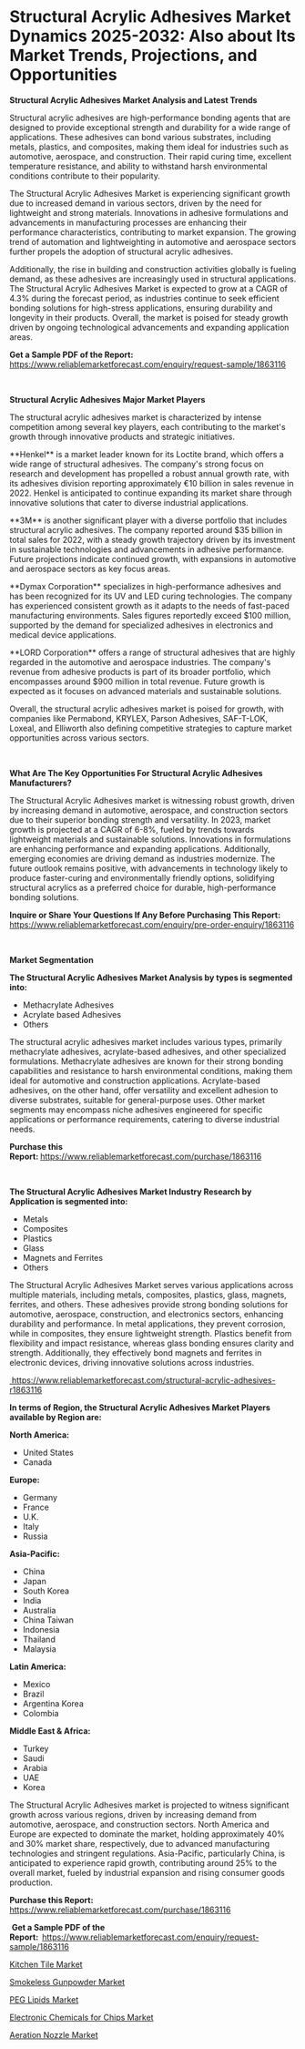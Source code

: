 <p><h1>Structural Acrylic Adhesives Market Dynamics 2025-2032: Also about Its Market Trends, Projections, and Opportunities</h1></p><p><strong>Structural Acrylic Adhesives Market Analysis and Latest Trends</strong></p>
<p><p>Structural acrylic adhesives are high-performance bonding agents that are designed to provide exceptional strength and durability for a wide range of applications. These adhesives can bond various substrates, including metals, plastics, and composites, making them ideal for industries such as automotive, aerospace, and construction. Their rapid curing time, excellent temperature resistance, and ability to withstand harsh environmental conditions contribute to their popularity.</p><p>The Structural Acrylic Adhesives Market is experiencing significant growth due to increased demand in various sectors, driven by the need for lightweight and strong materials. Innovations in adhesive formulations and advancements in manufacturing processes are enhancing their performance characteristics, contributing to market expansion. The growing trend of automation and lightweighting in automotive and aerospace sectors further propels the adoption of structural acrylic adhesives. </p><p>Additionally, the rise in building and construction activities globally is fueling demand, as these adhesives are increasingly used in structural applications. The Structural Acrylic Adhesives Market is expected to grow at a CAGR of 4.3% during the forecast period, as industries continue to seek efficient bonding solutions for high-stress applications, ensuring durability and longevity in their products. Overall, the market is poised for steady growth driven by ongoing technological advancements and expanding application areas.</p></p>
<p><strong>Get a Sample PDF of the Report:&nbsp;</strong> <a href="https://www.reliablemarketforecast.com/enquiry/request-sample/1863116?utm_campaign=1899&utm_medium=2&utm_source=Github&utm_content=ia&utm_term=01042025&utm_id=structural-acrylic-adhesives">https://www.reliablemarketforecast.com/enquiry/request-sample/1863116</a></p>
<p>&nbsp;</p>
<p><strong>Structural Acrylic Adhesives Major Market Players</strong></p>
<p><p>The structural acrylic adhesives market is characterized by intense competition among several key players, each contributing to the market's growth through innovative products and strategic initiatives.</p><p>**Henkel** is a market leader known for its Loctite brand, which offers a wide range of structural adhesives. The company's strong focus on research and development has propelled a robust annual growth rate, with its adhesives division reporting approximately €10 billion in sales revenue in 2022. Henkel is anticipated to continue expanding its market share through innovative solutions that cater to diverse industrial applications.</p><p>**3M** is another significant player with a diverse portfolio that includes structural acrylic adhesives. The company reported around $35 billion in total sales for 2022, with a steady growth trajectory driven by its investment in sustainable technologies and advancements in adhesive performance. Future projections indicate continued growth, with expansions in automotive and aerospace sectors as key focus areas.</p><p>**Dymax Corporation** specializes in high-performance adhesives and has been recognized for its UV and LED curing technologies. The company has experienced consistent growth as it adapts to the needs of fast-paced manufacturing environments. Sales figures reportedly exceed $100 million, supported by the demand for specialized adhesives in electronics and medical device applications.</p><p>**LORD Corporation** offers a range of structural adhesives that are highly regarded in the automotive and aerospace industries. The company's revenue from adhesive products is part of its broader portfolio, which encompasses around $900 million in total revenue. Future growth is expected as it focuses on advanced materials and sustainable solutions.</p><p>Overall, the structural acrylic adhesives market is poised for growth, with companies like Permabond, KRYLEX, Parson Adhesives, SAF-T-LOK, Loxeal, and Elliworth also defining competitive strategies to capture market opportunities across various sectors.</p></p>
<p>&nbsp;</p>
<p><strong>What Are The Key Opportunities For Structural Acrylic Adhesives Manufacturers?</strong></p>
<p><p>The Structural Acrylic Adhesives market is witnessing robust growth, driven by increasing demand in automotive, aerospace, and construction sectors due to their superior bonding strength and versatility. In 2023, market growth is projected at a CAGR of 6-8%, fueled by trends towards lightweight materials and sustainable solutions. Innovations in formulations are enhancing performance and expanding applications. Additionally, emerging economies are driving demand as industries modernize. The future outlook remains positive, with advancements in technology likely to produce faster-curing and environmentally friendly options, solidifying structural acrylics as a preferred choice for durable, high-performance bonding solutions.</p></p>
<p><strong>Inquire or Share Your Questions If Any Before Purchasing This Report:</strong> <a href="https://www.reliablemarketforecast.com/enquiry/pre-order-enquiry/1863116?utm_campaign=1899&utm_medium=2&utm_source=Github&utm_content=ia&utm_term=01042025&utm_id=structural-acrylic-adhesives">https://www.reliablemarketforecast.com/enquiry/pre-order-enquiry/1863116</a></p>
<p>&nbsp;</p>
<p><strong>Market Segmentation</strong></p>
<p><strong>The Structural Acrylic Adhesives Market Analysis by types is segmented into:</strong></p>
<p><ul><li>Methacrylate Adhesives</li><li>Acrylate based Adhesives</li><li>Others</li></ul></p>
<p><p>The structural acrylic adhesives market includes various types, primarily methacrylate adhesives, acrylate-based adhesives, and other specialized formulations. Methacrylate adhesives are known for their strong bonding capabilities and resistance to harsh environmental conditions, making them ideal for automotive and construction applications. Acrylate-based adhesives, on the other hand, offer versatility and excellent adhesion to diverse substrates, suitable for general-purpose uses. Other market segments may encompass niche adhesives engineered for specific applications or performance requirements, catering to diverse industrial needs.</p></p>
<p><strong>Purchase this Report:&nbsp;</strong><a href="https://www.reliablemarketforecast.com/purchase/1863116?utm_campaign=1899&utm_medium=2&utm_source=Github&utm_content=ia&utm_term=01042025&utm_id=structural-acrylic-adhesives">https://www.reliablemarketforecast.com/purchase/1863116</a></p>
<p>&nbsp;</p>
<p><strong>The Structural Acrylic Adhesives Market Industry Research by Application is segmented into:</strong></p>
<p><ul><li>Metals</li><li>Composites</li><li>Plastics</li><li>Glass</li><li>Magnets and Ferrites</li><li>Others</li></ul></p>
<p><p>The Structural Acrylic Adhesives Market serves various applications across multiple materials, including metals, composites, plastics, glass, magnets, ferrites, and others. These adhesives provide strong bonding solutions for automotive, aerospace, construction, and electronics sectors, enhancing durability and performance. In metal applications, they prevent corrosion, while in composites, they ensure lightweight strength. Plastics benefit from flexibility and impact resistance, whereas glass bonding ensures clarity and strength. Additionally, they effectively bond magnets and ferrites in electronic devices, driving innovative solutions across industries.</p></p>
<p><a href="https://www.reliablemarketforecast.com/structural-acrylic-adhesives-r1863116?utm_campaign=1899&utm_medium=2&utm_source=Github&utm_content=ia&utm_term=01042025&utm_id=structural-acrylic-adhesives">&nbsp;https://www.reliablemarketforecast.com/structural-acrylic-adhesives-r1863116</a></p>
<p><strong>In terms of Region, the Structural Acrylic Adhesives Market Players available by Region are:</strong></p>
<p>
    <p> <strong> North America: </strong>
        <ul>
            <li>United States</li>
            <li>Canada</li>
        </ul>
        </p> 
    <p> <strong> Europe: </strong>
        <ul>
            <li>Germany</li>
            <li>France</li>
            <li>U.K.</li>
            <li>Italy</li>
            <li>Russia</li>
        </ul>
        </p> 
    <p> <strong> Asia-Pacific: </strong>
        <ul>
            <li>China</li>
            <li>Japan</li>
            <li>South Korea</li>
            <li>India</li>
            <li>Australia</li>
            <li>China Taiwan</li>
            <li>Indonesia</li>
            <li>Thailand</li>
            <li>Malaysia</li>
        </ul>
        </p> 
    <p> <strong> Latin America: </strong>
        <ul>
            <li>Mexico</li>
            <li>Brazil</li>
            <li>Argentina Korea</li>
            <li>Colombia</li>
        </ul>
        </p> 
    <p> <strong> Middle East & Africa: </strong>
        <ul>
            <li>Turkey</li>
            <li>Saudi</li>
            <li>Arabia</li>
            <li>UAE</li>
            <li>Korea</li>
        </ul>
    </p>
    </p>
<p><p>The Structural Acrylic Adhesives market is projected to witness significant growth across various regions, driven by increasing demand from automotive, aerospace, and construction sectors. North America and Europe are expected to dominate the market, holding approximately 40% and 30% market share, respectively, due to advanced manufacturing technologies and stringent regulations. Asia-Pacific, particularly China, is anticipated to experience rapid growth, contributing around 25% to the overall market, fueled by industrial expansion and rising consumer goods production.</p></p>
<p><strong>Purchase this Report: </strong><a href="https://www.reliablemarketforecast.com/purchase/1863116?utm_campaign=1899&utm_medium=2&utm_source=Github&utm_content=ia&utm_term=01042025&utm_id=structural-acrylic-adhesives">https://www.reliablemarketforecast.com/purchase/1863116</a></p>
<p>&nbsp;<strong>Get a Sample PDF of the Report:&nbsp;&nbsp;</strong><a href="https://www.reliablemarketforecast.com/enquiry/request-sample/1863116?utm_campaign=1899&utm_medium=2&utm_source=Github&utm_content=ia&utm_term=01042025&utm_id=structural-acrylic-adhesives">https://www.reliablemarketforecast.com/enquiry/request-sample/1863116</a></p>
<p><strong></strong></p>
<p><p><a href="https://github.com/rogetspate12/Market-Research-Report-List-1/blob/main/kitchen-tile-market.md?utm_campaign=1899&utm_medium=2&utm_source=Github&utm_content=ia&utm_term=01042025&utm_id=structural-acrylic-adhesives">Kitchen Tile Market</a></p><p><a href="https://github.com/sahoolipko6f/Market-Research-Report-List-1/blob/main/smokeless-gunpowder-market.md?utm_campaign=1899&utm_medium=2&utm_source=Github&utm_content=ia&utm_term=01042025&utm_id=structural-acrylic-adhesives">Smokeless Gunpowder Market</a></p><p><a href="https://github.com/nxauwedaroui2/Market-Research-Report-List-1/blob/main/peg-lipids-market.md?utm_campaign=1899&utm_medium=2&utm_source=Github&utm_content=ia&utm_term=01042025&utm_id=structural-acrylic-adhesives">PEG Lipids Market</a></p><p><a href="https://github.com/iontahoehlct/Market-Research-Report-List-1/blob/main/electronic-chemicals-for-chips-market.md?utm_campaign=1899&utm_medium=2&utm_source=Github&utm_content=ia&utm_term=01042025&utm_id=structural-acrylic-adhesives">Electronic Chemicals for Chips Market</a></p><p><a href="https://github.com/ranewknaller/Market-Research-Report-List-1/blob/main/aeration-nozzle-market.md?utm_campaign=1899&utm_medium=2&utm_source=Github&utm_content=ia&utm_term=01042025&utm_id=structural-acrylic-adhesives">Aeration Nozzle Market</a></p></p>